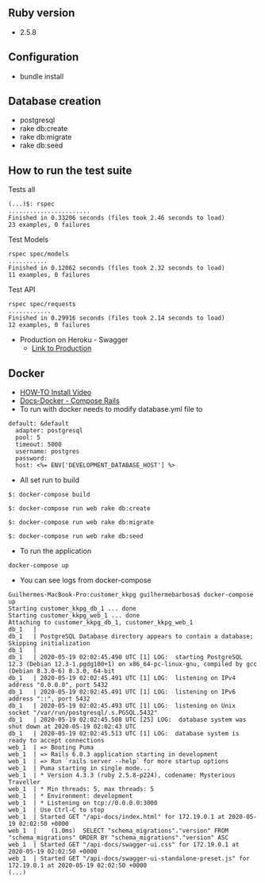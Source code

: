 ## Ruby version
  * 2.5.8

## Configuration
  * bundle install
  
## Database creation
  * postgresql
  * rake db:create
  * rake db:migrate
  * rake db:seed

## How to run the test suite
Tests all
```
(...)$: rspec
.......................
Finished in 0.33206 seconds (files took 2.46 seconds to load)
23 examples, 0 failures
```
Test Models
```
rspec spec/models
...........
Finished in 0.12062 seconds (files took 2.32 seconds to load)
11 examples, 0 failures
```
Test API
```
rspec spec/requests
............
Finished in 0.29916 seconds (files took 2.14 seconds to load)
12 examples, 0 failures
```
* Production on Heroku - Swagger
  * [Link to Production](http://customer-kkpg.herokuapp.com/api-docs/index.html)
  
## Docker
  * [HOW-TO Install Video](https://www.youtube.com/watch?v=vn27fUbOLbg)
  * [Docs-Docker - Compose Rails](https://docs.docker.com/compose/rails/)
  * To run with docker needs to modify database.yml file to
```
default: &default
  adapter: postgresql
  pool: 5
  timeout: 5000
  username: postgres
  password: 
  host: <%= ENV['DEVELOPMENT_DATABASE_HOST'] %>
```
  * All set run to build
```shell
$: docker-compose build

$: docker-compose run web rake db:create

$: docker-compose run web rake db:migrate

$: docker-compose run web rake db:seed
```
  * To run the application
```
docker-compose up
```

  * You can see logs from docker-compose
```
Guilhermes-MacBook-Pro:customer_kkpg guilhermebarbosa$ docker-compose up
Starting customer_kkpg_db_1 ... done
Starting customer_kkpg_web_1 ... done
Attaching to customer_kkpg_db_1, customer_kkpg_web_1
db_1   | 
db_1   | PostgreSQL Database directory appears to contain a database; Skipping initialization
db_1   | 
db_1   | 2020-05-19 02:02:45.490 UTC [1] LOG:  starting PostgreSQL 12.3 (Debian 12.3-1.pgdg100+1) on x86_64-pc-linux-gnu, compiled by gcc (Debian 8.3.0-6) 8.3.0, 64-bit
db_1   | 2020-05-19 02:02:45.491 UTC [1] LOG:  listening on IPv4 address "0.0.0.0", port 5432
db_1   | 2020-05-19 02:02:45.491 UTC [1] LOG:  listening on IPv6 address "::", port 5432
db_1   | 2020-05-19 02:02:45.493 UTC [1] LOG:  listening on Unix socket "/var/run/postgresql/.s.PGSQL.5432"
db_1   | 2020-05-19 02:02:45.508 UTC [25] LOG:  database system was shut down at 2020-05-19 02:02:43 UTC
db_1   | 2020-05-19 02:02:45.513 UTC [1] LOG:  database system is ready to accept connections
web_1  | => Booting Puma
web_1  | => Rails 6.0.3 application starting in development 
web_1  | => Run `rails server --help` for more startup options
web_1  | Puma starting in single mode...
web_1  | * Version 4.3.3 (ruby 2.5.8-p224), codename: Mysterious Traveller
web_1  | * Min threads: 5, max threads: 5
web_1  | * Environment: development
web_1  | * Listening on tcp://0.0.0.0:3000
web_1  | Use Ctrl-C to stop
web_1  | Started GET "/api-docs/index.html" for 172.19.0.1 at 2020-05-19 02:02:50 +0000
web_1  |    (1.0ms)  SELECT "schema_migrations"."version" FROM "schema_migrations" ORDER BY "schema_migrations"."version" ASC
web_1  | Started GET "/api-docs/swagger-ui.css" for 172.19.0.1 at 2020-05-19 02:02:50 +0000
web_1  | Started GET "/api-docs/swagger-ui-standalone-preset.js" for 172.19.0.1 at 2020-05-19 02:02:50 +0000
(...)
```